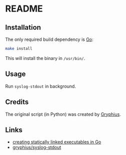 <!--
SPDX-FileCopyrightText: 2025 SAP SE or an SAP affiliate company

SPDX-License-Identifier: Apache-2.0
-->

# README

## Installation

The only required build dependency is [Go](https://golang.org/):

```sh
make install
```

This will install the binary in `/usr/bin/`.

## Usage

Run `syslog-stdout` in background.

## Credits

The original script (in Python) was created by [Gryphius](https://github.com/gryphius).

## Links

* [creating statically linked executables in Go](http://blog.xebia.com/2014/07/04/create-the-smallest-possible-docker-container/)
* [gryphius/syslog-stdout](https://github.com/gryphius/syslog-stdout)
